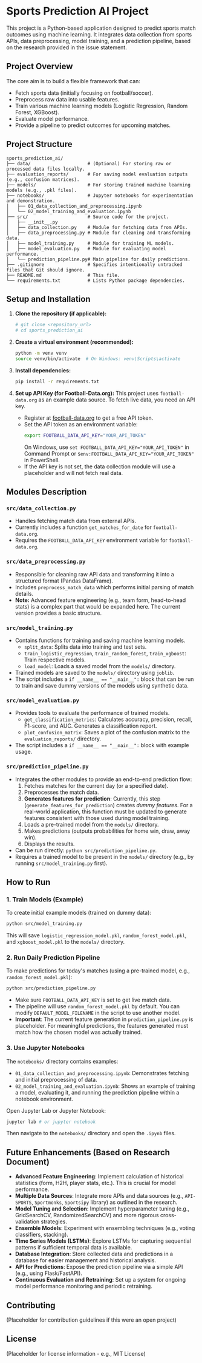 # Sports Prediction AI Project

This project is a Python-based application designed to predict sports match outcomes using machine learning. It integrates data collection from sports APIs, data preprocessing, model training, and a prediction pipeline, based on the research provided in the issue statement.

## Project Overview

The core aim is to build a flexible framework that can:
- Fetch sports data (initially focusing on football/soccer).
- Preprocess raw data into usable features.
- Train various machine learning models (Logistic Regression, Random Forest, XGBoost).
- Evaluate model performance.
- Provide a pipeline to predict outcomes for upcoming matches.

## Project Structure

```
sports_prediction_ai/
├── data/                     # (Optional) For storing raw or processed data files locally.
├── evaluation_reports/       # For saving model evaluation outputs (e.g., confusion matrices).
├── models/                   # For storing trained machine learning models (e.g., .pkl files).
├── notebooks/                # Jupyter notebooks for experimentation and demonstration.
│   ├── 01_data_collection_and_preprocessing.ipynb
│   └── 02_model_training_and_evaluation.ipynb
├── src/                      # Source code for the project.
│   ├── __init__.py
│   ├── data_collection.py    # Module for fetching data from APIs.
│   ├── data_preprocessing.py # Module for cleaning and transforming data.
│   ├── model_training.py     # Module for training ML models.
│   ├── model_evaluation.py   # Module for evaluating model performance.
│   └── prediction_pipeline.py# Main pipeline for daily predictions.
├── .gitignore                # Specifies intentionally untracked files that Git should ignore.
├── README.md                 # This file.
└── requirements.txt          # Lists Python package dependencies.
```

## Setup and Installation

1.  **Clone the repository (if applicable):**
    ```bash
    # git clone <repository_url>
    # cd sports_prediction_ai
    ```

2.  **Create a virtual environment (recommended):**
    ```bash
    python -m venv venv
    source venv/bin/activate  # On Windows: venv\Scripts\activate
    ```

3.  **Install dependencies:**
    ```bash
    pip install -r requirements.txt
    ```

4.  **Set up API Key (for Football-Data.org):**
    This project uses `football-data.org` as an example data source. To fetch live data, you need an API key.
    - Register at [football-data.org](https://www.football-data.org/login) to get a free API token.
    - Set the API token as an environment variable:
      ```bash
      export FOOTBALL_DATA_API_KEY="YOUR_API_TOKEN"
      ```
      On Windows, use `set FOOTBALL_DATA_API_KEY="YOUR_API_TOKEN"` in Command Prompt or `$env:FOOTBALL_DATA_API_KEY="YOUR_API_TOKEN"` in PowerShell.
    - If the API key is not set, the data collection module will use a placeholder and will not fetch real data.

## Modules Description

### `src/data_collection.py`
-   Handles fetching match data from external APIs.
-   Currently includes a function `get_matches_for_date` for `football-data.org`.
-   Requires the `FOOTBALL_DATA_API_KEY` environment variable for `football-data.org`.

### `src/data_preprocessing.py`
-   Responsible for cleaning raw API data and transforming it into a structured format (Pandas DataFrame).
-   Includes `preprocess_match_data` which performs initial parsing of match details.
-   **Note:** Advanced feature engineering (e.g., team form, head-to-head stats) is a complex part that would be expanded here. The current version provides a basic structure.

### `src/model_training.py`
-   Contains functions for training and saving machine learning models.
    -   `split_data`: Splits data into training and test sets.
    -   `train_logistic_regression`, `train_random_forest`, `train_xgboost`: Train respective models.
    -   `load_model`: Loads a saved model from the `models/` directory.
-   Trained models are saved to the `models/` directory using `joblib`.
-   The script includes a `if __name__ == "__main__":` block that can be run to train and save dummy versions of the models using synthetic data.

### `src/model_evaluation.py`
-   Provides tools to evaluate the performance of trained models.
    -   `get_classification_metrics`: Calculates accuracy, precision, recall, F1-score, and AUC. Generates a classification report.
    -   `plot_confusion_matrix`: Saves a plot of the confusion matrix to the `evaluation_reports/` directory.
-   The script includes a `if __name__ == "__main__":` block with example usage.

### `src/prediction_pipeline.py`
-   Integrates the other modules to provide an end-to-end prediction flow:
    1.  Fetches matches for the current day (or a specified date).
    2.  Preprocesses the match data.
    3.  **Generates features for prediction**: Currently, this step (`generate_features_for_prediction`) creates *dummy features*. For a real-world application, this function must be updated to generate features consistent with those used during model training.
    4.  Loads a pre-trained model from the `models/` directory.
    5.  Makes predictions (outputs probabilities for home win, draw, away win).
    6.  Displays the results.
-   Can be run directly: `python src/prediction_pipeline.py`.
-   Requires a trained model to be present in the `models/` directory (e.g., by running `src/model_training.py` first).

## How to Run

### 1. Train Models (Example)
To create initial example models (trained on dummy data):
```bash
python src/model_training.py
```
This will save `logistic_regression_model.pkl`, `random_forest_model.pkl`, and `xgboost_model.pkl` to the `models/` directory.

### 2. Run Daily Prediction Pipeline
To make predictions for today's matches (using a pre-trained model, e.g., `random_forest_model.pkl`):
```bash
python src/prediction_pipeline.py
```
- Make sure `FOOTBALL_DATA_API_KEY` is set to get live match data.
- The pipeline will use `random_forest_model.pkl` by default. You can modify `DEFAULT_MODEL_FILENAME` in the script to use another model.
- **Important**: The current feature generation in `prediction_pipeline.py` is placeholder. For meaningful predictions, the features generated must match how the chosen model was actually trained.

### 3. Use Jupyter Notebooks
The `notebooks/` directory contains examples:
-   `01_data_collection_and_preprocessing.ipynb`: Demonstrates fetching and initial preprocessing of data.
-   `02_model_training_and_evaluation.ipynb`: Shows an example of training a model, evaluating it, and running the prediction pipeline within a notebook environment.

Open Jupyter Lab or Jupyter Notebook:
```bash
jupyter lab # or jupyter notebook
```
Then navigate to the `notebooks/` directory and open the `.ipynb` files.

## Future Enhancements (Based on Research Document)

-   **Advanced Feature Engineering**: Implement calculation of historical statistics (form, H2H, player stats, etc.). This is crucial for model performance.
-   **Multiple Data Sources**: Integrate more APIs and data sources (e.g., `API-SPORTS`, `Sportmonks`, `Sportsipy` library) as outlined in the research.
-   **Model Tuning and Selection**: Implement hyperparameter tuning (e.g., GridSearchCV, RandomizedSearchCV) and more rigorous cross-validation strategies.
-   **Ensemble Models**: Experiment with ensembling techniques (e.g., voting classifiers, stacking).
-   **Time Series Models (LSTMs)**: Explore LSTMs for capturing sequential patterns if sufficient temporal data is available.
-   **Database Integration**: Store collected data and predictions in a database for easier management and historical analysis.
-   **API for Predictions**: Expose the prediction pipeline via a simple API (e.g., using Flask/FastAPI).
-   **Continuous Evaluation and Retraining**: Set up a system for ongoing model performance monitoring and periodic retraining.

## Contributing
(Placeholder for contribution guidelines if this were an open project)

## License
(Placeholder for license information - e.g., MIT License)
